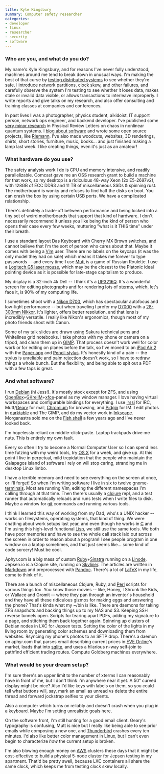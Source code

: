 ```yaml
---
title: Kyle Kingsbury
summary: Computer safety researcher
categories:
- developer
- linux
- researcher
- security
- software
---
```


### Who are you, and what do you do?

My name's Kyle Kingsbury, and for reasons I've never fully understood, machines around me tend to break down in unusual ways. I'm making the best of that curse by [testing distributed systems](https://jepsen.io/ "Kyle's computer safety research company.") to see whether they're safe. I introduce network partitions, clock skew, and other failures, and carefully observe the system I'm testing to see whether it loses data, makes stale or invalid data visible, or allows transactions to interleave improperly. I write reports and give talks on my research, and also offer consulting and training classes at companies and conferences.

In past lives I was a photographer, physics student, aikidoist, IT support person, network ops engineer, and backend developer. I've published some [very minor research](https://arxiv.org/abs/0903.3931 "Kyle's chaos research paper.") in Physical Review Letters on chaos in nonlinear quantum systems. I [blog about software](https://aphyr.com/ "Kyle's personal website.") and wrote some open source projects, like [Riemann][]. I've also made woodcuts, websites, 3D renderings, shirts, short stories, furniture, music, books... and just finished making a lamp last week. I like creating things, even it's just as an amateur!

### What hardware do you use?

The safety analysis work I do is CPU and memory intensive, and readily parallelizable. Comcast gave me an OSS research grant to build a machine for that work, so my desktop is a ridiculous 48-way Xeon (2x E5-2697v2), with 128GB of ECC DDR3 and 11 TB of miscellaneous SSDs & spinning rust. The motherboard is wonky and refuses to find half the disks on boot. You can crash the box by using certain USB ports. We have a complicated relationship.

There's definitely a trade-off between performance and being locked into a tiny set of weird motherboards that support that kind of hardware. I don't necessarily recommend it unless you like being the kind of person who opens their case every few weeks, muttering "what is it THIS time" under their breath.

I use a standard layout Das Keyboard with Cherry MX Brown switches, and cannot believe that I'm the sort of person who cares about that. Maybe it comes with being a [Vim][] user. There are no labels on the keycaps (it was the only model they had on sale) which means it takes me forever to type passwords -- and every time I use [Mutt][] is a game of Russian Roulette. I use a [Logitech G5 laser mouse][g5-laser-mouse], which may be the closest to the Platonic ideal pointing device as it is possible for late-stage capitalism to produce.

My display is a 32-inch 4k Dell -- I think it's a [UP3216Q][ultrasharp-4k-up3216q]. It's a wonderful screen for editing photographs and for rendering lots of [xterms][xterm], which, let's face it, is 90% of my computing life.

I sometimes shoot with a [Nikon D700][d700], which has spectacular autofocus and low-light performance -- but when traveling I prefer my [D7000][] with a [28-300mm Nikkor][af-s-nikkor-28-300mm-f3.5-5.6g-ed-vr]. It's lighter, offers better resolution, and that lens is incredibly versatile. I really like Nikon's ergonomics, though most of my photo friends shoot with Canon.

Some of my talk slides are drawn using Sakura technical pens and Whitelines grid notebooks. I take photos with my phone or camera on a tripod, and clean them up in [GIMP][]. That process doesn't work well for color work or for editing on planes before the talk, so I've moved to an [iPad Air 2][ipad-air-2] with the [Paper app][paper-ios] and [Pencil stylus][pencil]. It's honestly kind of a pain -- the stylus is unreliable and palm rejection doesn't work, so I have to redraw things a whole bunch. But the flexibility, and being able to spit out a PDF with a few taps is great.

### And what software?

I run [Debian][] (hi Jess!). It's mostly stock except for ZFS, and using [OpenBox][]+[GKrellM][]+[xfce][]-panel as my window manager. I love having virtual workspaces and configurable bindings for everything. I use [irssi][] for IRC, Mutt/[Geary][] for mail, [Chromium][] for browsing, and [Pidgin][] for IM. I edit photos in [darktable][] and The GIMP, and do my vector work in [Inkscape][]. Morganastra sold me on the [Fish shell][fish] a few years ago and I've never looked back.

I'm hopelessly reliant on middle-click-paste. Laptop trackpads drive me nuts. This is entirely my own fault.

Every so often I try to become a Normal Computer User so I can spend less time futzing with my weird tools, try [OS X][macos] for a week, and give up. At this point I live in perpetual, mild trepidation that the people who maintain the Galapagos island of software I rely on will stop caring, stranding me in desktop Linux limbo.

I have a terrible memory and need to see everything on the screen at once, or I'll forget! So when I'm writing software I live in six to twelve [gnome-terminals][gnome-terminal]. Most are running Vim, editing the different namespaces I'm calling through at that time. Then there's usually a [clojure][] repl, and a test runner that automatically reloads and runs tests when I write files to disk. Maybe a window for [git][] commands and running various tools.

I think I learned this way of working from my Dad, who's a UNIX hacker -- works on filesystems, operating systems, that kind of thing. We were chatting about work setups last year, and even though he works in [C][] and I'm using this high-level functional [Lisp][], we still use the same tools. We both have poor memories and have to see the whole call stack laid out across the screen in order to reason about a program! I see people program in one window on a laptop sometimes, and that just seems like... some kind of code sorcery! Must be cool.

Aphyr.com is a big mass of custom [Ruby][]+[Sinatra][] running on a [Linode][]. Jepsen.io is a Clojure site, running on [Skyliner][]. The articles are written in [Markdown][] and preprocessed with [Pandoc][]. There's a lot of [LaTeX][] in my life, come to think of it.

There are a bunch of miscellaneous Clojure, Ruby, and [Perl][] scripts for various things too. You know those movies -- like, Honey, I Shrunk the Kids, or Wallace and Gromit -- where they pan through an inventor's household and they have all these ridiculous gizmos for making eggs and answering the phone? That's kinda what my ~/bin is like. There are daemons for taking ZFS snapshots and backing things up to my NAS and S3. Keeping SSH reverse tunnels open. Scripts for tearing apart PDFs, adding my signature to a page, and stitching them back together again. Spinning up clusters of Debian nodes in LXC for Jepsen tests. Setting the color of the lights in my living room by generating color schemes and downloading them from websites. Rsyncing my phone's photos to an SFTP drop. There's a daemon on aphyr.com that parses email describing current prices in [EVE Online][eve-online]'s market, loads that into [sqlite][], and uses a hilarious n-way self-join to pathfind efficient trading routes. Compute Goldberg machines everywhere.

### What would be your dream setup?

I'm sure there's an upper limit to the number of xterms I can reasonably have in front of me, but I don't think I'm anywhere near it yet. A 50" curved display might be nice? Also I'd like keys with labels on them, so you could tell what buttons will, say, mark an email as unread vs delete the entire thread and forward jockstrap selfies to your clients.

Also a computer which turns on reliably and doesn't crash when you plug in a keyboard. Maybe I'm setting unrealistic goals here.

On the software front, I'm still hunting for a good email client. Geary's typography is confusing, Mutt is nice but I really like being able to see prior emails while composing a new one, and [Thunderbird][] crashes every ten minutes. I'd also like better color management in Linux, but I can't even begin to characterize *how* the current setup is broken.

I'm also blowing enough money on [AWS][] clusters these days that it might be cost-effective to build a physical 5-node cluster for Jepsen testing in my apartment. That'd be pretty swell, because LXC containers all share the same clock, which keeps me from testing clock skew locally.

[ultrasharp-4k-up3216q]: https://www.amazon.com/Dell-UltraSharp-UP3216Q-Screen-Monitor/dp/B016IBVKNU "A 32 inch LCD monitor."
[ipad-air-2]: https://www.apple.com/ipad-air-2/ "A tablet device."
[g5-laser-mouse]: https://www.amazon.com/Logitech-Laser-Mouse-Blue-Black/dp/B000ODN7VM "A mouse"
[af-s-nikkor-28-300mm-f3.5-5.6g-ed-vr]: https://www.nikonusa.com/en/Nikon-Products/Product/Camera-Lenses/AF-S-NIKKOR-28-300mm-f%252F3.5-5.6G-ED-VR.html "A zoom lens."
[d7000]: https://www.nikonusa.com/en/Nikon-Products/Product/dslr-cameras/25468/D7000.html "A 16.2 megapixel DSLR."
[d700]: https://www.nikonusa.com/en/Nikon-Products/Product-Archive/Digital-SLR-Cameras/25444/D700.html "A 12.1 megapixel DSLR."
[pencil]: https://www.fiftythree.com/pencil "An iPad stylus."
[riemann]: http://riemann.io/ "A tool for monitoring distributed systems."
[ruby]: https://www.ruby-lang.org/en/ "An interpreted scripting language."
[inkscape]: https://inkscape.org/en/ "An open-source vector graphics program."
[irssi]: https://irssi.org/ "A CLI irc client."
[gimp]: https://www.gimp.org/ "An open-source image editor."
[geary]: https://wiki.gnome.org/Apps/Geary "An email client for GNOME."
[gkrellm]: http://gkrellm.srcbox.net "Linux system monitoring software."
[gnome-terminal]: https://en.wikipedia.org/wiki/GNOME_Terminal "A terminal application."
[git]: https://git-scm.com/ "A version control system."
[thunderbird]: https://www.mozilla.org/en-US/thunderbird/ "An open-source cross-platform mail client."
[sinatra]: http://www.sinatrarb.com "A lightweight Ruby web framework."
[sqlite]: http://www.sqlite.org/ "A self-contained database engine."
[skyliner]: https://www.skyliner.io/ "An AWS deployment service."
[aws]: https://aws.amazon.com/ "Amazon's web service platforms."
[fish]: http://fishshell.com/ "A command-line shell."
[openbox]: http://openbox.org/wiki/Main_Page "A window manager for *nix."
[markdown]: https://daringfireball.net/projects/markdown/ "An email-like format for marking up text."
[mutt]: http://www.mutt.org/ "A command-line email client."
[macos]: https://en.wikipedia.org/wiki/MacOS "An operating system for Mac hardware."
[clojure]: https://en.wikipedia.org/wiki/Clojure "A dynamic programming language using the Java Virtual Machine."
[chromium]: http://www.chromium.org/ "Open-source builds of the Chrome web browser."
[c]: https://en.wikipedia.org/wiki/C_(programming_language) "A compiled programming language."
[debian]: https://www.debian.org/ "A Linux distribution."
[darktable]: https://www.darktable.org/ "An open source photo workflow tool."
[vim]: http://www.vim.org/ "A command-line text editor."
[xfce]: http://www.xfce.org/ "A lightweight UNIX-like desktop environment."
[xterm]: https://en.wikipedia.org/wiki/Xterm "Terminal software for the X Window System."
[eve-online]: https://www.eveonline.com/ "A space-based MMO game."
[linode]: https://www.linode.com "A VPS hosting service."
[lisp]: https://en.wikipedia.org/wiki/Lisp_(programming_language) "An old programming language."
[latex]: https://www.latex-project.org/ "Typesetting software."
[pandoc]: http://pandoc.org/ "A Markdown document converter."
[pidgin]: http://www.pidgin.im/ "An open-source multi-protocol chat client."
[paper-ios]: https://www.fiftythree.com/paper "A notebook/drawing app."
[perl]: https://www.perl.org/ "An interpreted scripting language."
